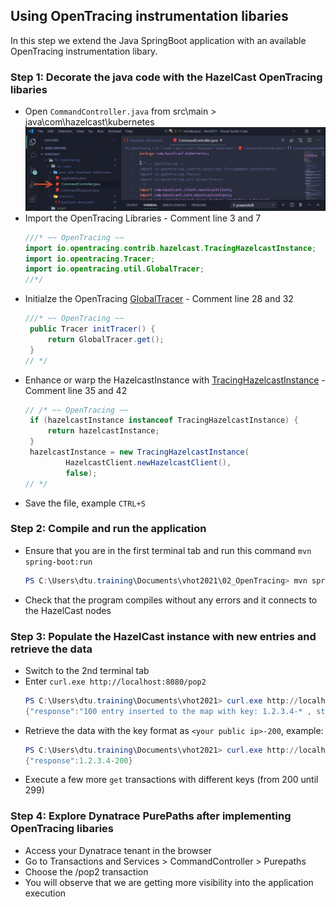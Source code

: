 ## Using OpenTracing instrumentation libaries
In this step we extend the Java SpringBoot application with an available OpenTracing instrumentation libary.

### Step 1: Decorate the java code with the HazelCast OpenTracing libaries
- Open `CommandController.java` from src\main > java\com\hazelcast\kubernetes
  ![EditFile](../../../assets/images/02_using_opentracing_instrumentation_libraries-01.png)
- Import the OpenTracing Libraries - Comment line 3 and 7
  ```java
  ///* ~~ OpenTracing ~~
  import io.opentracing.contrib.hazelcast.TracingHazelcastInstance;
  import io.opentracing.Tracer;
  import io.opentracing.util.GlobalTracer;
  //*/
  ```
- Initialze the OpenTracing [GlobalTracer](https://github.com/opentracing/opentracing-java/blob/master/opentracing-util/src/main/java/io/opentracing/util/GlobalTracer.java) - Comment line 28 and 32
  ```java
  ///* ~~ OpenTracing ~~
   public Tracer initTracer() {
       return GlobalTracer.get();
   }
  // */
  ```
- Enhance or warp the HazelcastInstance with [TracingHazelcastInstance](https://github.com/opentracing-contrib/java-hazelcast) - Comment line 35 and 42
  ```java
  // /* ~~ OpenTracing ~~
   if (hazelcastInstance instanceof TracingHazelcastInstance) {
       return hazelcastInstance;
   }
   hazelcastInstance = new TracingHazelcastInstance(
           HazelcastClient.newHazelcastClient(),
           false);
  // */
  ```
- Save the file, example  `CTRL+S`

### Step 2: Compile and run the application
- Ensure that you are in the first terminal tab and run this command `mvn spring-boot:run`
  ```powershell
  PS C:\Users\dtu.training\Documents\vhot2021\02_OpenTracing> mvn spring-boot:run
  ```
- Check that the program compiles without any errors and it connects to the HazelCast nodes

### Step 3: Populate the HazelCast instance with new entries and retrieve the data
- Switch to the 2nd terminal tab
- Enter `curl.exe http://localhost:8080/pop2`
  ```powershell
  PS C:\Users\dtu.training\Documents\vhot2021> curl.exe http://localhost:8080/pop2
  {"response":"100 entry inserted to the map with key: 1.2.3.4-* , starting with 200 "}
  ```
- Retrieve the data with the key format as `<your public ip>-200`, example:
  ```powershell
  PS C:\Users\dtu.training\Documents\vhot2021> curl.exe http://localhost:8080/get?key=1.2.3.4-200
  {"response":1.2.3.4-200}
  ```
- Execute a few more `get` transactions with different keys (from 200 until 299)

### Step 4: Explore Dynatrace PurePaths after implementing OpenTracing libaries 
- Access your Dynatrace tenant in the browser
- Go to Transactions and Services > CommandController > Purepaths
- Choose the /pop2 transaction
- You will observe that we are getting more visibility into the application execution
